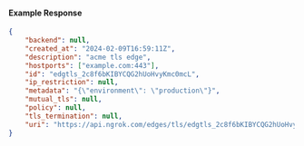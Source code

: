 <!-- Code generated for API Clients. DO NOT EDIT. -->

#### Example Response

```json
{
	"backend": null,
	"created_at": "2024-02-09T16:59:11Z",
	"description": "acme tls edge",
	"hostports": ["example.com:443"],
	"id": "edgtls_2c8f6bKIBYCQG2hUoHvyKmc0mcL",
	"ip_restriction": null,
	"metadata": "{\"environment\": \"production\"}",
	"mutual_tls": null,
	"policy": null,
	"tls_termination": null,
	"uri": "https://api.ngrok.com/edges/tls/edgtls_2c8f6bKIBYCQG2hUoHvyKmc0mcL"
}
```
